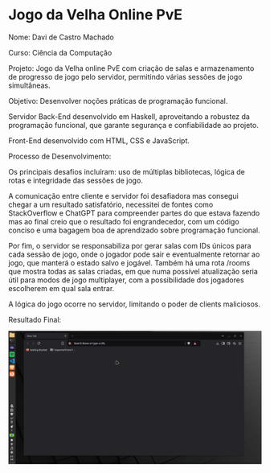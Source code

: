 
# Jogo da Velha Online PvE

Nome: Davi de Castro Machado

Curso: Ciência da Computação

Projeto: Jogo da Velha online PvE com criação de salas e armazenamento
de progresso de jogo pelo servidor, permitindo várias sessões de jogo simultâneas.

Objetivo: Desenvolver noções práticas de programação funcional.

Servidor Back-End desenvolvido em Haskell, aproveitando a robustez da programação funcional,
que garante segurança e confiabilidade ao projeto.

Front-End desenvolvido com HTML, CSS e JavaScript.

Processo de Desenvolvimento:

Os principais desafios incluíram: uso de múltiplas bibliotecas,
lógica de rotas e integridade das sessões de jogo.

A comunicação entre cliente e servidor foi desafiadora mas consegui chegar a um resultado
satisfatório, necessitei de fontes como StackOverflow e ChatGPT para compreender partes
do que estava fazendo mas ao final creio que o resultado foi engrandecedor, com um código
conciso e uma bagagem boa de aprendizado sobre programação funcional.

Por fim, o servidor se responsabiliza por gerar salas com IDs únicos para cada sessão de jogo, 
onde o jogador pode sair e eventualmente retornar ao jogo, que manterá o estado salvo e jogável.
Também há uma rota /rooms que mostra todas as salas criadas, em que numa possível atualização
seria útil para modos de jogo multiplayer, com a possibilidade dos jogadores escolherem em qual
sala entrar.

A lógica do jogo ocorre no servidor, limitando o poder de clients maliciosos.

Resultado Final:

![Código Funcionando](GIF.gif)
